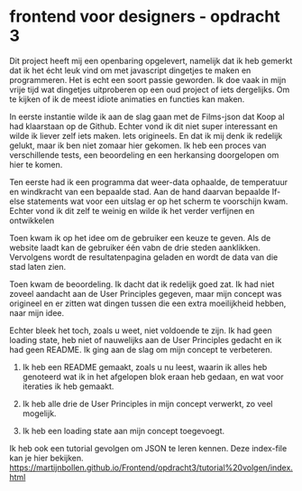 # frontend voor designers - opdracht 3
 
Dit project heeft mij een openbaring opgelevert, namelijk dat ik heb gemerkt dat ik het écht leuk vind om met javascript dingetjes te maken en programmeren. Het is echt een soort passie geworden. Ik doe vaak in mijn vrije tijd wat dingetjes uitproberen op een oud project of iets dergelijks. Om te kijken of ik de meest idiote animaties en functies kan maken. 

In eerste instantie wilde ik aan de slag gaan met de Films-json dat Koop al had klaarstaan op de Github. Echter vond ik dit niet super interessant en wilde ik liever zelf iets maken. Iets origineels. En dat ik mij denk ik redelijk gelukt, maar ik ben niet zomaar hier gekomen. Ik heb een proces van verschillende tests, een beoordeling en een herkansing doorgelopen om hier te komen. 

Ten eerste had ik een programma dat weer-data ophaalde, de temperatuur en windkracht van een bepaalde stad. Aan de hand daarvan bepaalde If-else statements wat voor een uitslag er op het scherm te voorschijn kwam. Echter vond ik dit zelf te weinig en wilde ik het verder verfijnen en ontwikkelen

Toen kwam ik op het idee om de gebruiker een keuze te geven. Als de website laadt kan de gebruiker één vabn de drie steden aanklikken. Vervolgens wordt de resultatenpagina geladen en wordt de data van die stad laten zien. 

Toen kwam de beoordeling. Ik dacht dat ik redelijk goed zat. Ik had niet zoveel aandacht aan de User Principles gegeven, maar mijn concept was origineel en er zitten wat dingen tussen die een extra moeilijkheid hebben, naar mijn idee.

Echter bleek het toch, zoals u weet, niet voldoende te zijn. Ik had geen loading state, heb niet of nauwelijks aan de User Principles gedacht en ik had geen README. Ik ging aan de slag om mijn concept te verbeteren. 

1. Ik heb een README gemaakt, zoals u nu leest, waarin ik alles heb genoteerd wat ik in het afgelopen blok eraan heb gedaan, en wat voor iteraties ik heb gemaakt.

2. Ik heb alle drie de User Principles in mijn concept verwerkt, zo veel mogelijk. 

3. Ik heb een loading state aan mijn concept toegevoegt. 

Ik heb ook een tutorial gevolgen om JSON te leren kennen. Deze index-file kan je hier bekijken. 
https://martijnbollen.github.io/Frontend/opdracht3/tutorial%20volgen/index.html
